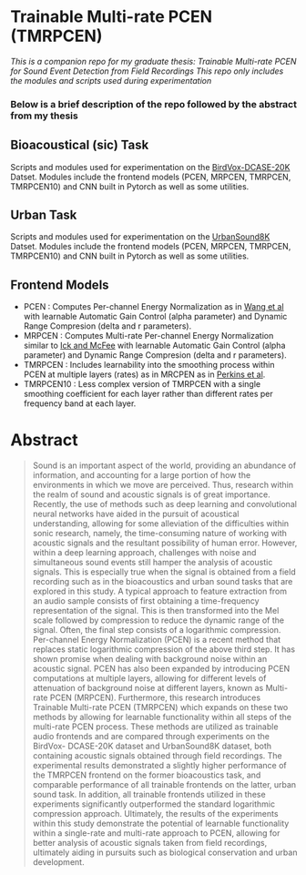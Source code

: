 # Trainable Multi-rate PCEN (TMRPCEN)
_This is a companion repo for my graduate thesis: Trainable Multi-rate PCEN for Sound Event Detection from Field Recordings_
_This repo only includes the modules and scripts used during experimentation_

### Below is a brief description of the repo followed by the abstract from my thesis

## Bioacoustical (sic) Task
Scripts and modules used for experimentation on the [BirdVox-DCASE-20K](https://zenodo.org/records/1208080) Datset.
Modules include the frontend models (PCEN, MRPCEN, TMRPCEN, TMRPCEN10) and CNN built in Pytorch as well as some utilities.

## Urban Task
Scripts and modules used for experimentation on the [UrbanSound8K](https://urbansounddataset.weebly.com/urbansound8k.html) Datset.
Modules include the frontend models (PCEN, MRPCEN, TMRPCEN, TMRPCEN10) and CNN built in Pytorch as well as some utilities.

## Frontend Models
+ PCEN : Computes Per-channel Energy Normalization as in [Wang et al](https://arxiv.org/abs/1607.05666) with learnable Automatic Gain Control (alpha parameter) and Dynamic Range Compresion (delta and r parameters).
+ MRPCEN : Computes Multi-rate Per-channel Energy Normalization similar to [Ick and McFee](https://arxiv.org/abs/2102.03468) with learnable Automatic Gain Control (alpha parameter) and Dynamic Range Compresion (delta and r parameters).
+ TMRPCEN : Includes learnability into the smoothing process within PCEN at multiple layers (rates) as in MRCPEN as in [Perkins et al](https://ieeexplore.ieee.org/document/10326212).
+ TMRPCEN10 : Less complex version of TMRPCEN with a single smoothing coefficient for each layer rather than different rates per frequency band at each layer.

# Abstract
> Sound is an important aspect of the world, providing an abundance of information, and accounting for a large portion of how the environments in which we move are perceived. Thus, research within the realm of sound and acoustic signals is of great importance. Recently, the use of methods such as deep learning and convolutional neural networks have aided in the pursuit of acoustical understanding, allowing for some alleviation of the difficulties within sonic research, namely, the time-consuming nature of working with acoustic signals and the resultant possibility of human error. However, within a deep learning approach, challenges with noise and simultaneous sound events still hamper the analysis of acoustic signals. This is especially true when the signal is obtained from a field recording such as in the bioacoustics and urban sound tasks that are explored in this study.
A typical approach to feature extraction from an audio sample consists of first obtaining a time-frequency representation of the signal. This is then transformed into the Mel scale followed by compression to reduce the dynamic range of the signal. Often, the final step consists of a logarithmic compression. Per-channel Energy Normalization (PCEN) is a recent method that replaces static logarithmic compression of the above third step. It has shown promise when dealing with background noise within an acoustic signal. PCEN has also been expanded by introducing PCEN computations at multiple layers, allowing for different levels of attenuation of background noise at different layers, known as Multi-rate PCEN (MRPCEN). Furthermore, this research introduces Trainable Multi-rate PCEN (TMRPCEN) which expands on these two methods by allowing for learnable functionality within all steps of the multi-rate PCEN process. These methods are utilized as trainable audio frontends and are compared through experiments on the BirdVox- DCASE-20K dataset and UrbanSound8K dataset, both containing acoustic signals obtained through field recordings.
The experimental results demonstrated a slightly higher performance of the TMRPCEN frontend on the former bioacoustics task, and comparable performance of all trainable frontends on the latter, urban sound task. In addition, all trainable frontends utilized in these experiments significantly outperformed the standard logarithmic compression approach. Ultimately, the results of the experiments within this study demonstrate the potential of learnable functionality within a single-rate and multi-rate approach to PCEN, allowing for better analysis of acoustic signals taken from field recordings, ultimately aiding in pursuits such as biological conservation and urban development.

